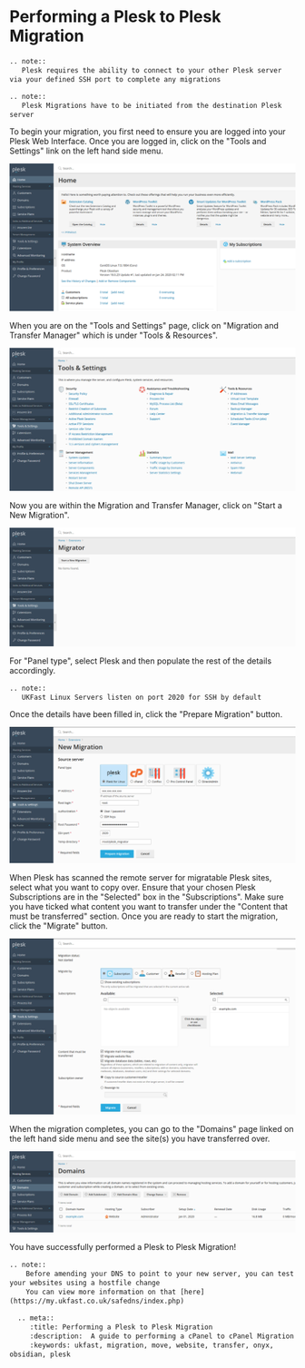 # Performing a Plesk to Plesk Migration

```eval_rst
.. note::
   Plesk requires the ability to connect to your other Plesk server via your defined SSH port to complete any migrations
```
```eval_rst
.. note::
   Plesk Migrations have to be initiated from the destination Plesk server
```
To begin your migration, you first need to ensure you are logged into your Plesk Web Interface.
Once you are logged in, click on the "Tools and Settings" link on the left hand side menu.

![Plesk Obsidian Homepage](files/plesk_obsidianhomepage.PNG)

When you are on the "Tools and Settings" page, click on "Migration and Transfer Manager" which is under "Tools & Resources".

![Plesk Obsidian Tools and Settings](files/plesk_obsidiantoolsandsettings.PNG)

Now you are within the Migration and Transfer Manager, click on "Start a New Migration".

![Plesk Obsidian Transfer Manager](files/plesk_migrationandtransfermanager.PNG)

For "Panel type", select Plesk and then populate the rest of the details accordingly.

```eval_rst
.. note::
   UKFast Linux Servers listen on port 2020 for SSH by default
```

Once the details have been filled in, click the "Prepare Migration" button.

![Plesk Obsidian Migration Details](files/plesk_migrationpleskdetails.PNG)

When Plesk has scanned the remote server for migratable Plesk sites, select what you want to copy over.
Ensure that your chosen Plesk Subscriptions are in the "Selected" box in the "Subscriptions".
Make sure you have ticked what content you want to transfer under the "Content that must be transferred" section.
Once you are ready to start the migration, click the "Migrate" button.

![Plesk Obsidian Select Sites to Migrate](files/plesk_selecttomigrate.PNG)

When the migration completes, you can go to the "Domains" page linked on the left hand side menu and see the site(s) you have transferred over.

![Plesk Obsidian List Domains](files/plesk_listdomains.PNG)

You have successfully performed a Plesk to Plesk Migration!

```eval_rst
.. note::
    Before amending your DNS to point to your new server, you can test your websites using a hostfile change
    You can view more information on that [here](https://my.ukfast.co.uk/safedns/index.php)
```

```eval_rst
  .. meta::
     :title: Performing a Plesk to Plesk Migration
     :description:  A guide to performing a cPanel to cPanel Migration
     :keywords: ukfast, migration, move, website, transfer, onyx, obsidian, plesk
